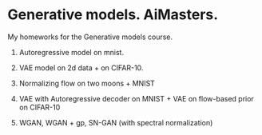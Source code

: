# Generative models. AiMasters.

My homeworks for the Generative models course.

1. Autoregressive model on mnist.

2. VAE model on 2d data + on CIFAR-10.

3. Normalizing flow on two moons + MNIST

4. VAE with Autoregressive decoder on MNIST + VAE on flow-based prior on CIFAR-10

5. WGAN, WGAN + gp, SN-GAN (with spectral normalization)
